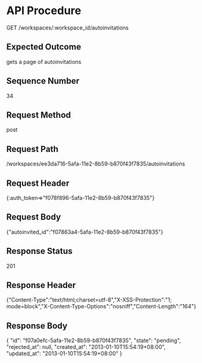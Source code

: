 # API Procedure
GET /workspaces/:workspace_id/autoinvitations
## Expected Outcome
gets a page of autoinvitations
## Sequence Number
34
## Request Method
post
## Request Path
/workspaces/ee3da716-5afa-11e2-8b59-b870f43f7835/autoinvitations
## Request Header
{:auth_token=>"f078f896-5afa-11e2-8b59-b870f43f7835"}
## Request Body
{"autoinvited_id":"f07863a4-5afa-11e2-8b59-b870f43f7835"}

## Response Status
201
## Response Header
{"Content-Type":"text/html;charset=utf-8","X-XSS-Protection":"1; mode=block","X-Content-Type-Options":"nosniff","Content-Length":"164"}

## Response Body
{
  "id": "f07a0efc-5afa-11e2-8b59-b870f43f7835",
  "state": "pending",
  "rejected_at": null,
  "created_at": "2013-01-10T15:54:19+08:00",
  "updated_at": "2013-01-10T15:54:19+08:00"
}
